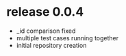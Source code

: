 # release 0.0.4
 * _id comparison fixed
 * multiple test cases running together
 * initial repository creation
